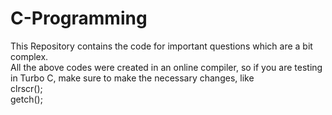 # C-Programming
This Repository contains the code for important questions which are a bit complex.
<br>
All the above codes were created in an online compiler, so if you are testing in Turbo C, make sure to make the necessary changes, like
<br>
clrscr();
<br>
getch();

